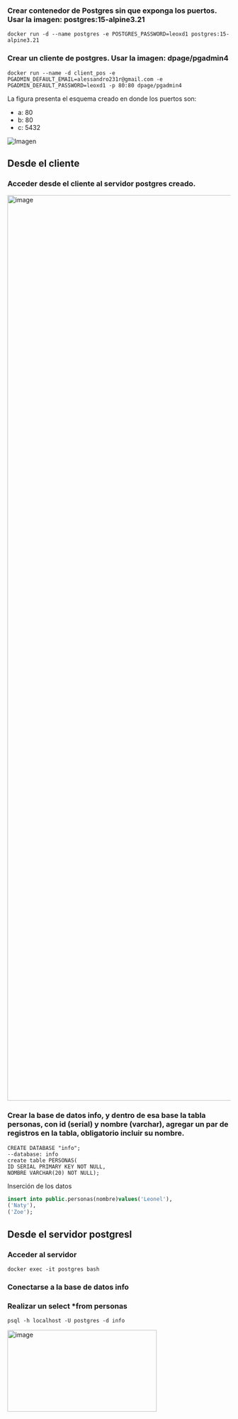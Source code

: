 ### Crear contenedor de Postgres sin que exponga los puertos. Usar la imagen: postgres:15-alpine3.21
```
docker run -d --name postgres -e POSTGRES_PASSWORD=leoxd1 postgres:15-alpine3.21
```
### Crear un cliente de postgres. Usar la imagen: dpage/pgadmin4
```
docker run --name -d client_pos -e PGADMIN_DEFAULT_EMAIL=alessandro231r@gmail.com -e PGADMIN_DEFAULT_PASSWORD=leoxd1 -p 80:80 dpage/pgadmin4
```
La figura presenta el esquema creado en donde los puertos son:
- a: 80
- b: 80
- c: 5432

![Imagen](esquema-2-ejercicio.PNG)

## Desde el cliente
### Acceder desde el cliente al servidor postgres creado.
<img width="3840" height="2041" alt="image" src="https://github.com/user-attachments/assets/95b48ab1-b43c-474b-a4cd-c320b6354083" />


### Crear la base de datos info, y dentro de esa base la tabla personas, con id (serial) y nombre (varchar), agregar un par de registros en la tabla, obligatorio incluir su nombre.
``` Creación de la tabla
CREATE DATABASE "info";
--database: info
create table PERSONAS( 
ID SERIAL PRIMARY KEY NOT NULL,
NOMBRE VARCHAR(20) NOT NULL);
```
Inserción de los datos
```sql
insert into public.personas(nombre)values('Leonel'),
('Naty'),
('Zoe');
```
## Desde el servidor postgresl
### Acceder al servidor
```
docker exec -it postgres bash
```
### Conectarse a la base de datos info
### Realizar un select *from personas
```
psql -h localhost -U postgres -d info
```

<img width="337" height="184" alt="image" src="https://github.com/user-attachments/assets/f8acca20-0a11-4a76-9286-e6a874a45bc9" />

